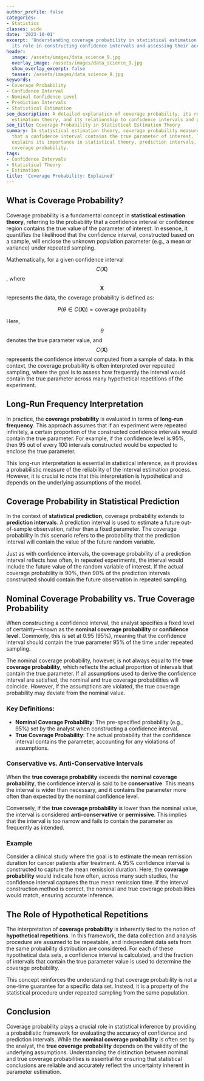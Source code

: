 ```yaml
---
author_profile: false
categories:
- Statistics
classes: wide
date: '2023-10-01'
excerpt: 'Understanding coverage probability in statistical estimation and prediction:
  its role in constructing confidence intervals and assessing their accuracy.'
header:
  image: /assets/images/data_science_9.jpg
  overlay_image: /assets/images/data_science_9.jpg
  show_overlay_excerpt: false
  teaser: /assets/images/data_science_9.jpg
keywords:
- Coverage Probability
- Confidence Interval
- Nominal Confidence Level
- Prediction Intervals
- Statistical Estimation
seo_description: A detailed explanation of coverage probability, its role in statistical
  estimation theory, and its relationship to confidence intervals and prediction intervals.
seo_title: Coverage Probability in Statistical Estimation Theory
summary: In statistical estimation theory, coverage probability measures the likelihood
  that a confidence interval contains the true parameter of interest. This article
  explains its importance in statistical theory, prediction intervals, and nominal
  coverage probability.
tags:
- Confidence Intervals
- Statistical Theory
- Estimation
title: 'Coverage Probability: Explained'
---
```


## What is Coverage Probability?

Coverage probability is a fundamental concept in **statistical estimation theory**, referring to the probability that a confidence interval or confidence region contains the true value of the parameter of interest. In essence, it quantifies the likelihood that the confidence interval, constructed based on a sample, will enclose the unknown population parameter (e.g., a mean or variance) under repeated sampling.

Mathematically, for a given confidence interval $$C(\mathbf{X})$$, where $$\mathbf{X}$$ represents the data, the coverage probability is defined as:

$$
P(\theta \in C(\mathbf{X})) = \text{coverage probability}
$$

Here, $$\theta$$ denotes the true parameter value, and $$C(\mathbf{X})$$ represents the confidence interval computed from a sample of data. In this context, the coverage probability is often interpreted over repeated sampling, where the goal is to assess how frequently the interval would contain the true parameter across many hypothetical repetitions of the experiment.

## Long-Run Frequency Interpretation

In practice, the **coverage probability** is evaluated in terms of **long-run frequency**. This approach assumes that if an experiment were repeated infinitely, a certain proportion of the constructed confidence intervals would contain the true parameter. For example, if the confidence level is 95%, then 95 out of every 100 intervals constructed would be expected to enclose the true parameter.

This long-run interpretation is essential in statistical inference, as it provides a probabilistic measure of the reliability of the interval estimation process. However, it is crucial to note that this interpretation is hypothetical and depends on the underlying assumptions of the model.

## Coverage Probability in Statistical Prediction

In the context of **statistical prediction**, coverage probability extends to **prediction intervals**. A prediction interval is used to estimate a future out-of-sample observation, rather than a fixed parameter. The coverage probability in this scenario refers to the probability that the prediction interval will contain the value of the future random variable.

Just as with confidence intervals, the coverage probability of a prediction interval reflects how often, in repeated experiments, the interval would include the future value of the random variable of interest. If the actual coverage probability is 90%, then 90% of the prediction intervals constructed should contain the future observation in repeated sampling.

## Nominal Coverage Probability vs. True Coverage Probability

When constructing a confidence interval, the analyst specifies a fixed level of certainty—known as the **nominal coverage probability** or **confidence level**. Commonly, this is set at 0.95 (95%), meaning that the confidence interval should contain the true parameter 95% of the time under repeated sampling.

The nominal coverage probability, however, is not always equal to the **true coverage probability**, which reflects the actual proportion of intervals that contain the true parameter. If all assumptions used to derive the confidence interval are satisfied, the nominal and true coverage probabilities will coincide. However, if the assumptions are violated, the true coverage probability may deviate from the nominal value.

### Key Definitions:

- **Nominal Coverage Probability**: The pre-specified probability (e.g., 95%) set by the analyst when constructing a confidence interval.
- **True Coverage Probability**: The actual probability that the confidence interval contains the parameter, accounting for any violations of assumptions.

### Conservative vs. Anti-Conservative Intervals

When the **true coverage probability** exceeds the **nominal coverage probability**, the confidence interval is said to be **conservative**. This means the interval is wider than necessary, and it contains the parameter more often than expected by the nominal confidence level.

Conversely, if the **true coverage probability** is lower than the nominal value, the interval is considered **anti-conservative** or **permissive**. This implies that the interval is too narrow and fails to contain the parameter as frequently as intended.

### Example

Consider a clinical study where the goal is to estimate the mean remission duration for cancer patients after treatment. A 95% confidence interval is constructed to capture the mean remission duration. Here, the **coverage probability** would indicate how often, across many such studies, the confidence interval captures the true mean remission time. If the interval construction method is correct, the nominal and true coverage probabilities would match, ensuring accurate inference.

## The Role of Hypothetical Repetitions

The interpretation of **coverage probability** is inherently tied to the notion of **hypothetical repetitions**. In this framework, the data collection and analysis procedure are assumed to be repeatable, and independent data sets from the same probability distribution are considered. For each of these hypothetical data sets, a confidence interval is calculated, and the fraction of intervals that contain the true parameter value is used to determine the coverage probability.

This concept reinforces the understanding that coverage probability is not a one-time guarantee for a specific data set. Instead, it is a property of the statistical procedure under repeated sampling from the same population.

## Conclusion

Coverage probability plays a crucial role in statistical inference by providing a probabilistic framework for evaluating the accuracy of confidence and prediction intervals. While the **nominal coverage probability** is often set by the analyst, the **true coverage probability** depends on the validity of the underlying assumptions. Understanding the distinction between nominal and true coverage probabilities is essential for ensuring that statistical conclusions are reliable and accurately reflect the uncertainty inherent in parameter estimation.
